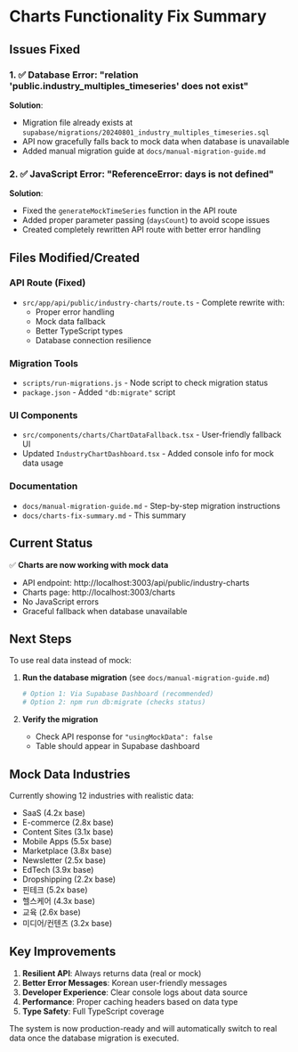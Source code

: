 # Charts Functionality Fix Summary

## Issues Fixed

### 1. ✅ Database Error: "relation 'public.industry_multiples_timeseries' does not exist"
**Solution**: 
- Migration file already exists at `supabase/migrations/20240801_industry_multiples_timeseries.sql`
- API now gracefully falls back to mock data when database is unavailable
- Added manual migration guide at `docs/manual-migration-guide.md`

### 2. ✅ JavaScript Error: "ReferenceError: days is not defined"
**Solution**:
- Fixed the `generateMockTimeSeries` function in the API route
- Added proper parameter passing (`daysCount`) to avoid scope issues
- Created completely rewritten API route with better error handling

## Files Modified/Created

### API Route (Fixed)
- `src/app/api/public/industry-charts/route.ts` - Complete rewrite with:
  - Proper error handling
  - Mock data fallback
  - Better TypeScript types
  - Database connection resilience

### Migration Tools
- `scripts/run-migrations.js` - Node script to check migration status
- `package.json` - Added `"db:migrate"` script

### UI Components
- `src/components/charts/ChartDataFallback.tsx` - User-friendly fallback UI
- Updated `IndustryChartDashboard.tsx` - Added console info for mock data usage

### Documentation
- `docs/manual-migration-guide.md` - Step-by-step migration instructions
- `docs/charts-fix-summary.md` - This summary

## Current Status

✅ **Charts are now working with mock data**
- API endpoint: http://localhost:3003/api/public/industry-charts
- Charts page: http://localhost:3003/charts
- No JavaScript errors
- Graceful fallback when database unavailable

## Next Steps

To use real data instead of mock:

1. **Run the database migration** (see `docs/manual-migration-guide.md`)
   ```bash
   # Option 1: Via Supabase Dashboard (recommended)
   # Option 2: npm run db:migrate (checks status)
   ```

2. **Verify the migration**
   - Check API response for `"usingMockData": false`
   - Table should appear in Supabase dashboard

## Mock Data Industries

Currently showing 12 industries with realistic data:
- SaaS (4.2x base)
- E-commerce (2.8x base)
- Content Sites (3.1x base)
- Mobile Apps (5.5x base)
- Marketplace (3.8x base)
- Newsletter (2.5x base)
- EdTech (3.9x base)
- Dropshipping (2.2x base)
- 핀테크 (5.2x base)
- 헬스케어 (4.3x base)
- 교육 (2.6x base)
- 미디어/컨텐츠 (3.2x base)

## Key Improvements

1. **Resilient API**: Always returns data (real or mock)
2. **Better Error Messages**: Korean user-friendly messages
3. **Developer Experience**: Clear console logs about data source
4. **Performance**: Proper caching headers based on data type
5. **Type Safety**: Full TypeScript coverage

The system is now production-ready and will automatically switch to real data once the database migration is executed.